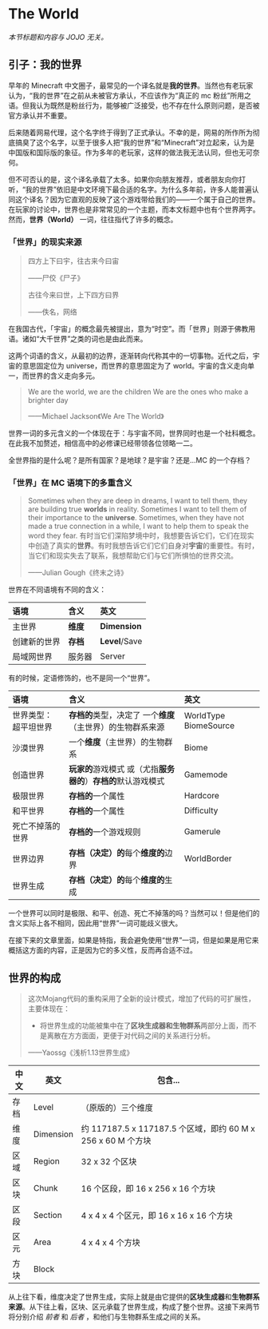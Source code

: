 # The World

_本节标题和内容与 JOJO 无关。_

## 引子：我的世界

早年的 Minecraft 中文圈子，最常见的一个译名就是**我的世界**。当然也有老玩家认为，“我的世界”在之前从未被官方承认，不应该作为“真正的 mc 粉丝”所用之语。但我认为既然是粉丝行为，能够被广泛接受，也不存在什么原则问题，是否被官方承认并不重要。

后来随着网易代理，这个名字终于得到了正式承认。不幸的是，网易的所作所为彻底搞臭了这个名字，以至于很多人把“我的世界”和“Minecraft”对立起来，认为是中国版和国际版的象征。作为多年的老玩家，这样的做法我无法认同，但也无可奈何。

但不可否认的是，这个译名承载了太多。如果你向朋友推荐，或者朋友向你打听，“我的世界”依旧是中文环境下最合适的名字。为什么多年前，许多人能普遍认同这个译名？因为它直观的反映了这个游戏带给我们的——一个属于自己的世界。在玩家的讨论中，世界也是非常常见的一个主题，而本文标题中也有个世界两字。然而，**世界（World）** 一词，往往指代了许多的概念。

### 「世界」的现实来源

> 四方上下曰宇，往古来今曰宙
>
> ——尸佼《尸子》
>
> 古往今来曰世，上下四方曰界
>
> ——佚名，网络

在我国古代，「宇宙」的概念最先被提出，意为“时空”。而「世界」则源于佛教用语。诸如“大千世界”之类的词也是由此而来。

这两个词语的含义，从最初的边界，逐渐转向代称其中的一切事物。近代之后，宇宙的意思固定位为 universe，而世界的意思固定为了 world。宇宙的含义走向单一，而世界的含义走向多元。

> We are the world, we are the children We are the ones who make a brighter day
>
> ——Michael Jackson《We Are The World》

世界一词的多元含义的一个体现在于：与宇宙不同，世界同时也是一个社科概念。在此我不加赘述，相信高中的必修课已经带领各位领略一二。

全世界指的是什么呢？是所有国家？是地球？是宇宙？还是...MC 的一个存档？

### 「世界」在 MC 语境下的多重含义

> Sometimes when they are deep in dreams, I want to tell them, they are building true **worlds** in reality. Sometimes I want to tell them of their importance to the **universe**. Sometimes, when they have not made a true connection in a while, I want to help them to speak the word they fear. 有时当它们深陷梦境中时，我想要告诉它们，它们在现实中创造了真实的**世界**。有时我想告诉它们它们自身对**宇宙**的重要性。有时，当它们和现实失去了联系，我想帮助它们与它们所惧怕的世界交流。
>
> ——Julian Gough《终末之诗》

世界在不同语境有不同的含义：

| 语境         | 含义     | 英文           |
| :----------- | :------- | :------------- |
| 主世界       | **维度** | **Dimension**  |
| 创建新的世界 | **存档** | **Level**/Save |
| 局域网世界   | 服务器   | Server         |

有的时候，定语修饰的，也不是同一个“世界”。

| 语境                  | 含义                                                         | 英文                  |
| :-------------------- | :----------------------------------------------------------- | :-------------------- |
| 世界类型： 超平坦世界 | **存档的**类型，决定了 一个**维度**（主世界）的生物群系来源  | WorldType BiomeSource |
| 沙漠世界              | 一个**维度**（主世界）的生物群系                             | Biome                 |
| 创造世界              | **玩家的**游戏模式 或（尤指**服务器的**）**存档的**默认游戏模式 | Gamemode              |
| 极限世界              | **存档的**一个属性                                           | Hardcore              |
| 和平世界              | **存档的**一个属性                                           | Difficulty            |
| 死亡不掉落的世界      | **存档的**一个游戏规则                                       | Gamerule              |
| 世界边界              | **存档（决定）的**每个**维度的**边界                         | WorldBorder           |
| 世界生成              | **存档（决定）的**每个**维度的**生成                         |                       |

一个世界可以同时是极限、和平、创造、死亡不掉落的吗？当然可以！但是他们的含义实际上各不相同，因此用“世界”一词可能歧义很大。

在接下来的文章里面，如果是特指，我会避免使用“世界”一词，但是如果是用它来概括这方面的内容，正是因为它的多义性，反而再合适不过。

## 世界的构成

> 这次Mojang代码的重构采用了全新的设计模式，增加了代码的可扩展性，主要体现在：
>
> * 将世界生成的功能被集中在了**区块生成器和生物群系**两部分上面，而不是离散在方方面面，更便于对代码之间的关系进行分析。
>
> ——Yaossg《浅析1.13世界生成》

|中文|英文|包含...|
|-|-|-|
|存档|Level|（原版的）三个维度|
|维度|Dimension|约 117187.5 x 117187.5 个区域，即约 60 M x 256 x 60 M 个方块|
|区域|Region|32 x 32 个区块|
|区块|Chunk|16 个区段，即 16 x 256 x 16 个方块|
|区段|Section|4 x 4 x 4 个区元，即 16 x 16 x 16 个方块|
|区元|Area|4 x 4 x 4 个方块|
|方块|Block||

从上往下看，维度决定了世界生成，实际上就是由它提供的**区块生成器**和**生物群系来源**。从下往上看，区块、区元承载了世界生成，构成了整个世界。这接下来两节将分别介绍 _前者_ 和 _后者_ ，和他们与生物群系生成之间的关系。